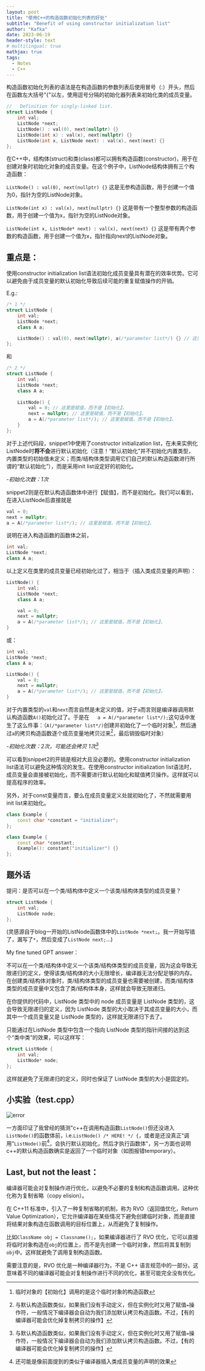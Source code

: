 ```yaml
---
layout: post
title: "使用C++的构造函数初始化列表的好处"
subtitle: "Benefit of using constructor initialization list"
author: "Kafka"
date: 2023-06-19
header-style: text
# multilingual: true
mathjax: true
tags:
  - Notes
  - C++
---
```


构造函数初始化列表的语法是在构造函数的参数列表后使用冒号（:）开头，然后在函数左大括号"{"以左，使用逗号分隔的初始化器列表来初始化类的成员变量。

```cpp
//	 Definition for singly-linked list.
struct ListNode {
	int val;
	ListNode *next;
	ListNode() : val(0), next(nullptr) {}
	ListNode(int x) : val(x), next(nullptr) {}
	ListNode(int x, ListNode next) : val(x), next(next) {}
};
```

在C++中，结构体(struct)和类(class)都可以拥有构造函数(constructor)，用于在创建对象时初始化对象的成员变量。在这个例子中，ListNode结构体拥有三个构造函数：

`ListNode() : val(0), next(nullptr) {}`
这是无参构造函数，用于创建一个值为0，指针为空的ListNode对象。

`ListNode(int x) : val(x), next(nullptr) {}`
这是带有一个整型参数的构造函数，用于创建一个值为x，指针为空的ListNode对象。

`ListNode(int x, ListNode* next) : val(x), next(next) {}`
这是带有两个参数的构造函数，用于创建一个值为x，指针指向next的ListNode对象。

重点是：
---
使用constructor initialization list语法初始化成员变量具有潜在的效率优势。它可以避免由于成员变量的默认初始化导致后续可能的重复赋值操作的开销。

E.g.:
```cpp
/* 1 */
struct ListNode {
	int val;
	ListNode *next;
	class A a;

	ListNode() : val(0), next(nullptr), a(/*parameter list*/) {} // 这里是（constructor init list的）【初始化】
};
```
和
```cpp
/* 2 */
struct ListNode {
	int val;
	ListNode *next;
	class A a;
	
	ListNode() {
		val = 0; // 这里是赋值，而不是【初始化】。
		next = nullptr; // 这里是赋值，而不是【初始化】。
		a = A(/*parameter list*/); // 这里是赋值，而不是【初始化】。
	}
};
```
对于上述代码段，snippet1中使用了constructor initialization list，在未来实例化ListNode时**将不会**进行默认初始化（注意！“默认初始化”并不初始化内置类型，内置类型的初始值未定义；而类/结构体类型调用它们自己的默认构造函数进行所谓的“默认初始化”），而是采用init list设定好的初始化。

-*初始化次数：1次*

snippet2则是在默认构造函数体中进行【赋值】，而不是初始化。我们可以看到，在进入ListNode后直接就是
```cpp
val = 0;
next = nullptr;
a = A(/*parameter list*/); // 这里是赋值，而不是【初始化】。
```
说明在进入构造函数的函数体之前，
```cpp
int val;
ListNode *next;
class A a;
```
以上定义在类里的成员变量已经初始化过了，相当于（插入类成员变量的声明）：
```cpp
ListNode() {
	int val;
	ListNode *next;
	class A a;

	val = 0;
	next = nullptr;
	a = A(/*parameter list*/); // 这里是赋值，而不是【初始化】。
}
```
或：
```cpp
int val;
ListNode *next;
class A a;

ListNode() {
	val = 0;
	next = nullptr;
	a = A(/*parameter list*/); // 这里是赋值，而不是【初始化】。
}
```
对于内置类型的`val`和`next`而言自然是未定义的值，对于`a`而言则是编译器调用默认构造函数`A()`初始化过了。于是在`	a = A(/*parameter list*/);`这句话中发生了这么件事：（`A(/*parameter list*/)`创建并初始化了一个临时对象[^1]，然后通过`a`的拷贝构造函数逐个成员变量地拷贝过来[^2]，最后销毁临时对象）

-*初始化次数：2次，可能还会拷贝 1次*[^2]

可以看到snippet2的开销是相对大且没必要的。使用constructor initialization list语法可以避免这种情况的发生。在使用constructor initialization list语法时，成员变量会直接被初始化，而不需要进行默认初始化和赋值拷贝操作。这样就可以提高程序的效率。

另外，对于const变量而言，要么在成员变量定义处就初始化了，不然就需要用init list来初始化。
```cpp
class Example {
	const char *constant = "initializer"; 
}; 
```
```cpp
class Example {
	const char *constant; 
	Example(): constant("initializer") {}
}; 
```

题外话
---
提问：是否可以在一个类/结构体中定义一个该类/结构体类型的成员变量？
```cpp
struct ListNode {
	int val;
	ListNode node;
};
```
(灵感源自于blog一开始的ListNode函数体中的`ListNode *next;`。我一开始写错了，漏写了`*`，然后变成了`ListNode next;`...)

My fine tuned GPT answer：

不可以在一个类/结构体中定义一个该类/结构体类型的成员变量，因为这会导致无限递归的定义，使得该类/结构体的大小无限增长，编译器无法分配足够的内存。在创建类/结构体对象时，类/结构体类型的成员变量也需要被创建，而类/结构体类型的成员变量中又包含了类/结构体本身，这样就会导致无限递归。

在你提供的代码中，ListNode 类型中的 node 成员变量是 ListNode 类型的，这会导致无限递归的定义，因为 ListNode 类型的大小取决于其成员变量的大小，而其中一个成员变量又是 ListNode 类型的，这样就无限递归下去了。

只能通过在ListNode 类型中包含一个指向 ListNode 类型的指针间接的达到这个“类中类”的效果，可以这样写：

```cpp
struct ListNode {
	int val;
	ListNode* node;
};
```

这样就避免了无限递归的定义，同时也保证了 ListNode 类型的大小是固定的。

小实验（test.cpp）
---

![error](/img/posts-img/cpp-constructor-error.png)

一方面印证了我曾经的猜测"c++在调用构造函数`ListNode()`但还没进入`ListNode()`的函数体前，i.e.`ListNode() /* HERE! */ {`，或者是还没真正“调用”`ListNode()`前[^3]，会执行默认初始化，然后才执行函数体"，另一方面也说明c++的默认构造函数确实是返回了一个临时对象（如图报错temporary）。

Last, but not the least：
---
编译器可能会对复制操作进行优化，以避免不必要的复制和构造函数调用。这种优化称为复制省略（copy elision）。


在 C++11 标准中，引入了一种复制省略的机制，称为 RVO（返回值优化，Return Value Optimization），它允许编译器在某些情况下避免创建临时对象，而是直接将结果对象构造在函数调用的目标位置上，从而避免了复制操作。

比如`ClassName obj = Classname();`，如果编译器进行了 RVO 优化，它可以直接将临时对象构造在`obj`的位置上，而不是先创建一个临时对象，然后将其复制到`obj`中。这样就避免了调用复制构造函数。

需要注意的是，RVO 优化是一种编译器行为，不是 C++ 语言规范中的一部分。这意味着不同的编译器可能会对复制操作进行不同的优化，甚至可能完全没有优化。

[^1]: 临时对象的【初始化】调用的是这个临时对象的构造函数
[^2]: 与默认构造函数类似，如果我们没有手动定义，但在实例化时又用了赋值`=`操作符，一般情况下编译器会自动为我们添加默认拷贝构造函数。不过，【有的编译器可能会优化掉复制拷贝的操作】
[^3]: 还可能是像前面提到的类似于编译器插入类成员变量的声明的效果